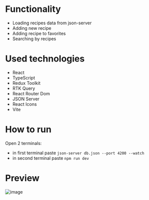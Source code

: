 # Functionality
- Loading recipes data from json-server
- Adding new recipe
- Adding recipe to favorites
- Searching by recipes

# Used technologies
-  React
-  TypeScript
-  Redux Toolkit
-  RTK Query
-  React Router Dom
-  JSON Server
-  React Icons
-  Vite

# How to run
Open 2 terminals:
- in first terminal paste ```json-server db.json --port 4200 --watch```
- in second terminal paste ```npm run dev```
# Preview

![image](https://github.com/AlexeyAbramovich/recipes/assets/74393859/5801804c-f539-4931-b03e-d9875111e5e1)

